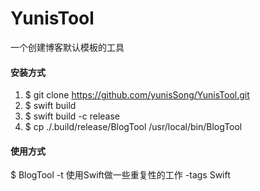 # YunisTool

一个创建博客默认模板的工具


#### 安装方式
1. $ git clone https://github.com/yunisSong/YunisTool.git
2. $  swift build
3. $ swift build -c release
4. $ cp ./.build/release/BlogTool /usr/local/bin/BlogTool


#### 使用方式
$ BlogTool -t 使用Swift做一些重复性的工作 -tags Swift


